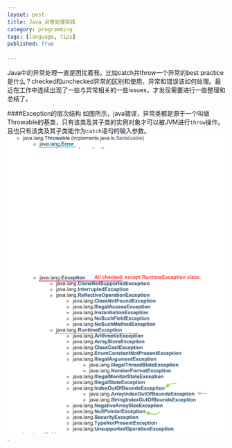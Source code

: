 ```yaml
---
layout: post
title: Java 异常处理实践
category: programming
tags: [language, tips]
published: True

---
```


Java中的异常处理一直是困扰着我。比如catch并throw一个异常的best practice是什么？checked和unchecked异常的区别和使用，异常和错误该如何处理。最近在工作中连续出现了一些与异常相关的一些issues，才发现需要进行一些整理和总结了。

<!--more-->

####Exception的层次结构
如图所示，java错误，异常类都是源于一个叫做Throwable的基类，只有该类及其子类的实例对象才可以被JVM进行`throw`操作。且也只有该类及其子类能作为`catch`语句的输入参数。![层次](/assets/img/post/java_exception.png).